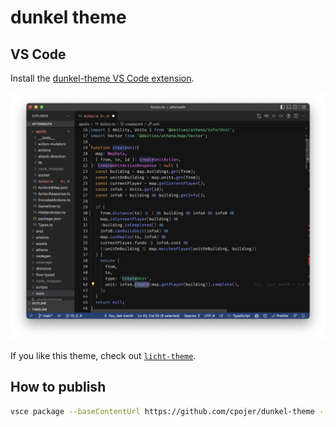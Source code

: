 # dunkel theme

## VS Code

Install the [dunkel-theme VS Code extension](https://marketplace.visualstudio.com/items?itemName=cnakazawa.dunkel-theme).

![dunkel-theme-vscode](./screenshots/dunkel-vscode.png)

If you like this theme, check out [`licht-theme`](https://github.com/cpojer/licht-theme).

## How to publish

```bash
vsce package --baseContentUrl https://github.com/cpojer/dunkel-theme --baseImagesUrl https://raw.githubusercontent.com/cpojer/dunkel-theme/master/
```
